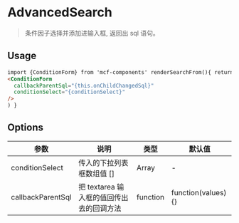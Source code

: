 # AdvancedSearch

> 条件因子选择并添加进输入框, 返回出 sql 语句。

## Usage

>

```html
import {ConditionForm} from 'mcf-components' renderSearchFrom(){ return (
<ConditionForm
  callbackParentSql="{this.onChildChangedSql}"
  conditionSelect="{conditionSelect}"
/>
) }
```

## Options

| 参数              | 说明                                     | 类型     | 默认值              |
| ----------------- | ---------------------------------------- | -------- | ------------------- |
| conditionSelect   | 传入的下拉列表框数组值 []                | Array    | -                   |
| callbackParentSql | 把 textarea 输入框的值回传出去的回调方法 | function | function(values) {} |
